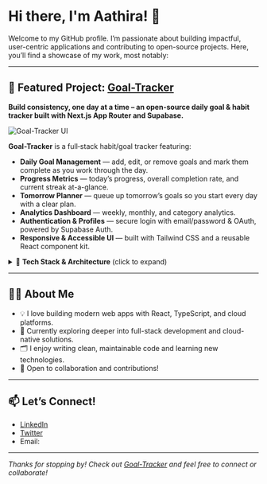 # Hi there, I'm Aathira! 👋

Welcome to my GitHub profile. I’m passionate about building impactful, user-centric applications and contributing to open-source projects. Here, you’ll find a showcase of my work, most notably:

---

## 🚀 Featured Project: [Goal-Tracker](https://github.com/AathiraTD/Goal-Tracker)

**Build consistency, one day at a time – an open-source daily goal & habit tracker built with Next.js App Router and Supabase.**

![Goal-Tracker UI](https://github.com/AathiraTD/Goal-Tracker/raw/main/docs/screenshots/home.png)

**Goal-Tracker** is a full‑stack habit/goal tracker featuring:
- **Daily Goal Management** — add, edit, or remove goals and mark them complete as you work through the day.
- **Progress Metrics** — today’s progress, overall completion rate, and current streak at-a-glance.
- **Tomorrow Planner** — queue up tomorrow’s goals so you start every day with a clear plan.
- **Analytics Dashboard** — weekly, monthly, and category analytics.
- **Authentication & Profiles** — secure login with email/password & OAuth, powered by Supabase Auth.
- **Responsive & Accessible UI** — built with Tailwind CSS and a reusable React component kit.

<details>
  <summary>🧰 <b>Tech Stack & Architecture</b> (click to expand)</summary>

- **Frameworks:** Next.js 15, React 19, Express 4
- **Language:** TypeScript 5.8
- **Styling:** Tailwind CSS 4, CSS Modules
- **Auth & DB:** Supabase (v2 SDK), Supabase Auth UI
- **API Layer:** tRPC, Zod validation
- **Testing:** Vitest, Playwright
- **Tooling:** Turborepo, pnpm workspaces, Storybook 8

</details>

---

## 👩‍💻 About Me

- 💡 I love building modern web apps with React, TypeScript, and cloud platforms.
- 🌱 Currently exploring deeper into full-stack development and cloud-native solutions.
- 🗂️ I enjoy writing clean, maintainable code and learning new technologies.
- 🤝 Open to collaboration and contributions!

---

## 📫 Let’s Connect!

- [LinkedIn](#) <!-- Add your LinkedIn URL -->
- [Twitter](#)  <!-- Add your Twitter handle -->
- Email: <!-- Add your email if you want -->

---

_Thanks for stopping by! Check out [Goal-Tracker](https://github.com/AathiraTD/Goal-Tracker) and feel free to connect or collaborate!_
